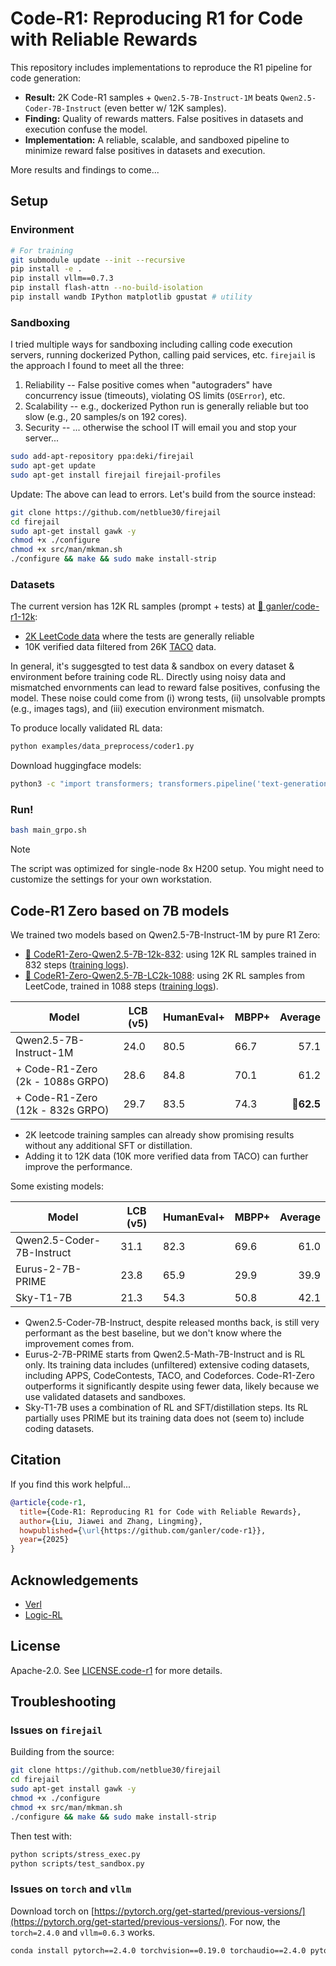 # Code-R1: Reproducing R1 for Code with Reliable Rewards

This repository includes implementations to reproduce the R1 pipeline for code generation:

* **Result:** 2K Code-R1 samples + `Qwen2.5-7B-Instruct-1M` beats `Qwen2.5-Coder-7B-Instruct` (even better w/ 12K samples).
* **Finding:** Quality of rewards matters. False positives in datasets and execution confuse the model.
* **Implementation:** A reliable, scalable, and sandboxed pipeline to minimize reward false positives in datasets and execution.

More results and findings to come...

## Setup

### Environment

```bash
# For training
git submodule update --init --recursive
pip install -e .
pip install vllm==0.7.3
pip install flash-attn --no-build-isolation
pip install wandb IPython matplotlib gpustat # utility
```

### Sandboxing

I tried multiple ways for sandboxing including calling code execution servers, running dockerized Python, calling paid services, etc.
`firejail` is the approach I found to meet all the three:

1. Reliability -- False positive comes when "autograders" have concurrency issue (timeouts), violating OS limits (`OSError`), etc.
2. Scalability -- e.g., dockerized Python run is generally reliable but too slow (e.g., 20 samples/s on 192 cores).
3. Security -- ... otherwise the school IT will email you and stop your server...

```bash
sudo add-apt-repository ppa:deki/firejail
sudo apt-get update
sudo apt-get install firejail firejail-profiles
```

Update: The above can lead to errors. Let's build from the source instead:
```bash
git clone https://github.com/netblue30/firejail
cd firejail
sudo apt-get install gawk -y
chmod +x ./configure
chmod +x src/man/mkman.sh
./configure && make && sudo make install-strip
```

### Datasets

The current version has 12K RL samples (prompt + tests) at [🤗 ganler/code-r1-12k](https://huggingface.co/datasets/ganler/code-r1-12k):

* [2K LeetCode data](https://github.com/newfacade/LeetCodeDataset) where the tests are generally reliable
* 10K verified data filtered from 26K [TACO](https://huggingface.co/datasets/BAAI/TACO) data.

In general, it's suggesgted to test data & sandbox on every dataset & environment before training code RL.
Directly using noisy data and mismatched envornments can lead to reward false positives, confusing the model.
These noise could come from (i) wrong tests, (ii) unsolvable prompts (e.g., images tags), and (iii) execution environment mismatch.

To produce locally validated RL data:

```bash
python examples/data_preprocess/coder1.py
```

Download huggingface models:
```bash
python3 -c "import transformers; transformers.pipeline('text-generation', model='Qwen/Qwen2.5-7B-Instruct-1M')"
```

### Run!

```bash
bash main_grpo.sh
```

> [!NOTE]
>
> The script was optimized for single-node 8x H200 setup. You might need to customize the settings for your own workstation.

## Code-R1 Zero based on 7B models

We trained two models based on Qwen2.5-7B-Instruct-1M by pure R1 Zero:
* [🤗 CodeR1-Zero-Qwen2.5-7B-12k-832](https://huggingface.co/ganler/CodeR1-Zero-Qwen2.5-7B-12k-832): using 12K RL samples trained in 832 steps ([training logs](https://api.wandb.ai/links/llm4code/y13vs8d9)).
* [🤗 CodeR1-Zero-Qwen2.5-7B-LC2k-1088](https://huggingface.co/ganler/CodeR1-Zero-Qwen2.5-7B-LC2k-1088): using 2K RL samples from LeetCode,  trained in 1088 steps ([training logs](https://api.wandb.ai/links/llm4code/k8q6zu51)).

|                    Model                       |     LCB (v5)  |   HumanEval+   |    MBPP+    | **Average** |
|------------------------------------------------|---------------|----------------|-------------|------------:|
| Qwen2.5-7B-Instruct-1M                         |     24.0      |     80.5       |    66.7     |   57.1      |
| + Code-R1-Zero (2k  - 1088s GRPO)              |     28.6      |     84.8       |    70.1     |   61.2      |
| + Code-R1-Zero (12k -  832s GRPO)              |     29.7      |     83.5       |    74.3     | 🌟**62.5**  |

* 2K leetcode training samples can already show promising results without any additional SFT or distillation.
* Adding it to 12K data (10K more verified data from TACO) can further improve the performance.

Some existing models:

|                    Model                       |     LCB (v5)  |   HumanEval+   |    MBPP+    | **Average** |
|------------------------------------------------|---------------|----------------|-------------|------------:|
| Qwen2.5-Coder-7B-Instruct                      |     31.1      |     82.3       |    69.6     |  61.0       |
| Eurus-2-7B-PRIME                               |     23.8      |     65.9       |    29.9     |  39.9       |
| Sky-T1-7B                                      |     21.3      |     54.3       |    50.8     |  42.1       |

* Qwen2.5-Coder-7B-Instruct, despite released months back, is still very performant as the best baseline, but we don't know where the improvement comes from.
* Eurus-2-7B-PRIME starts from Qwen2.5-Math-7B-Instruct and is RL only. Its training data includes (unfiltered) extensive coding datasets, including APPS, CodeContests, TACO, and Codeforces. Code-R1-Zero outperforms it significantly despite using fewer data, likely because we use validated datasets and sandboxes.
* Sky-T1-7B uses a combination of RL and SFT/distillation steps. Its RL partially uses PRIME but its training data does not (seem to) include coding datasets.

## Citation

If you find this work helpful...

```bibtex
@article{code-r1,
  title={Code-R1: Reproducing R1 for Code with Reliable Rewards},
  author={Liu, Jiawei and Zhang, Lingming},
  howpublished={\url{https://github.com/ganler/code-r1}},
  year={2025}
}
```

## Acknowledgements

* [Verl](https://github.com/volcengine/verl)
* [Logic-RL](https://github.com/Unakar/Logic-RL)

## License

Apache-2.0. See [LICENSE.code-r1](LICENSE.code-r1) for more details.

## Troubleshooting

### Issues on `firejail`
Building from the source:
```bash
git clone https://github.com/netblue30/firejail
cd firejail
sudo apt-get install gawk -y
chmod +x ./configure
chmod +x src/man/mkman.sh
./configure && make && sudo make install-strip
```
Then test with:
```bash
python scripts/stress_exec.py
python scripts/test_sandbox.py
```

### Issues on `torch` and `vllm`
Download torch on [https://pytorch.org/get-started/previous-versions/](https://pytorch.org/get-started/previous-versions/).
For now, the `torch=2.4.0` and `vllm=0.6.3` works.
```bash
conda install pytorch==2.4.0 torchvision==0.19.0 torchaudio==2.4.0 pytorch-cuda=12.4 -c pytorch -c nvidia
```
